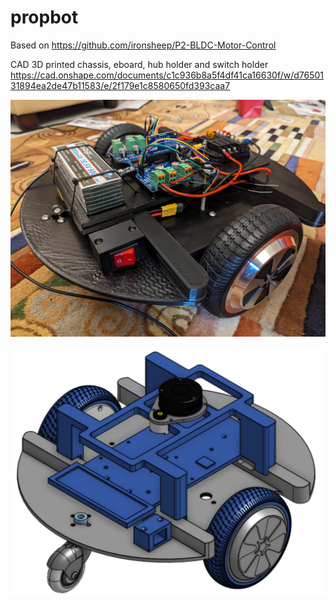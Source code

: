 # propbot
Based on https://github.com/ironsheep/P2-BLDC-Motor-Control

CAD
3D printed chassis, eboard, hub holder and switch holder
	https://cad.onshape.com/documents/c1c936b8a5f4df41ca16630f/w/d7650131894ea2de47b11583/e/2f179e1c8580650fd393caa7

![render](docs/photos/PXL_20230825_074953381.jpg)

![render](docs/render3.png)
